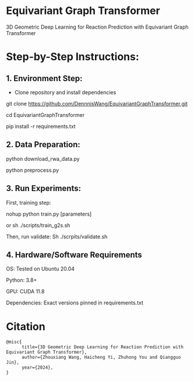 ﻿# Equivariant Graph Transformer
3D Geometric Deep Learning for Reaction Prediction with Equivariant Graph Transformer

# Step-by-Step Instructions:
## 1.	Environment Step:
* Clone repository and install dependencies

git clone https://github.com/DennnisWang/EquivariantGraphTransformer.git

cd EquivariantGraphTransformer

pip install -r requirements.txt  
## 2.	Data Preparation:
python download_rwa_data.py

python preprocess.py
## 3.	Run Experiments:
First, training step:

nohup python train.py [parameters]

or sh ./scripts/train_g2s.sh

Then, run validate:
Sh ./scrpits/validate.sh
## 4.	Hardware/Software Requirements
OS: Tested on Ubuntu 20.04

Python: 3.8+

GPU: CUDA 11.8 

Dependencies: Exact versions pinned in requirements.txt

# Citation
```
@misc{
      title={3D Geometric Deep Learning for Reaction Prediction with Equivariant Graph Transformer}, 
      author={Zhouxiang Wang, Haicheng Yi, Zhuhong You and Qiangguo Jin},
      year={2024},
}
```
